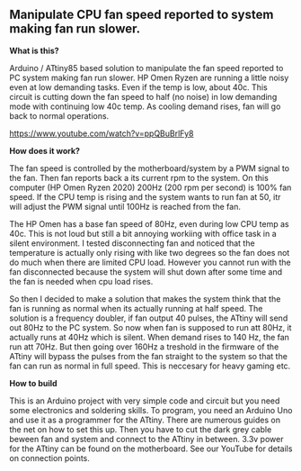 ## Manipulate CPU fan speed reported to system making fan run slower. 


**What is this?**

Arduino / ATtiny85 based solution to manipulate the fan speed reported to PC system making fan run slower. 
HP Omen Ryzen are running a little noisy even at low demanding tasks. 
Even if the temp is low, about 40c. 
This circuit is cutting down the fan speed to half (no noise) in low demanding mode with continuing low 40c temp. 
As cooling demand rises, fan will go back to normal operations.

https://www.youtube.com/watch?v=ppQBuBrlFy8

**How does it work?**

The fan speed is controlled by the motherboard/system by a PWM signal to the fan.
Then fan reports back a its current rpm to the system.
On this computer (HP Omen Ryzen 2020) 200Hz (200 rpm per second) is 100% fan speed.
If the CPU temp is rising and the system wants to run fan at 50, itr will adjust the PWM signal until 100Hz is reached from the fan.

The HP Omen has a base fan speed of 80Hz, even during low CPU temp as 40c. This is not loud but still a bit annoying workiing with office task in a silent environment.
I tested disconnecting fan and noticed that the temperature is actually only rising with like two degrees so the fan does not do much when there are limited CPU load.
However you cannot run with the fan disconnected because the system will shut down after some time and the fan is needed when cpu load rises.

So then I decided to make a solution that makes the system think that the fan is running as normal when its actually running at half speed.
The solution is a frequency doubler, if fan output 40 pulses, the ATtiny will send out 80Hz to the PC system.
So now when fan is supposed to run att 80Hz, it actually runs at 40Hz which is silent. When demand rises to 140 Hz, the fan run att 70Hz.
But then going over 160Hz a treshold in the firmware of the ATtiny will bypass the pulses from the fan straight to the system so that the fan can run as normal in full speed. 
This is neccesary for heavy gaming etc.

**How to build**

This is an Arduino project with very simple code and circuit but you need some electronics and soldering skills.
To program, you need an Arduino Uno and use it as a programmer for the ATtiny.
There are numerous guides on the net on how to set this up.
Then you have to cut the dark grey cable beween fan and system and connect to the ATtiny in between.
3.3v power for the ATtiny can be found on the motherboard.
See our YouTube for details on connection points.


